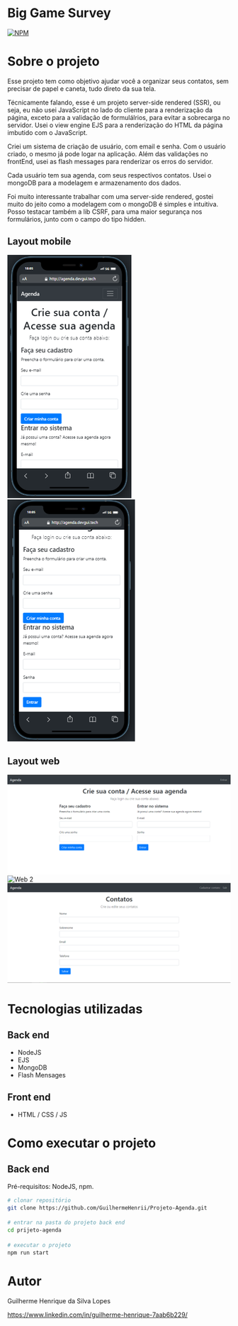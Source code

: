 # Big Game Survey 
[![NPM](https://img.shields.io/npm/l/react)](https://github.com/GuilhermeHenrii/Projeto-Agenda/blob/main/LICENSE) 

# Sobre o projeto

Esse projeto tem como objetivo ajudar você a organizar seus contatos, sem precisar de papel e caneta, tudo direto da sua tela.

Técnicamente falando, esse é um projeto server-side rendered (SSR), ou seja, eu não usei JavaScript no lado do cliente para a renderização da página, exceto para a validação de formulálrios, para evitar a sobrecarga no servidor. Usei o view engine EJS para a renderização do HTML da página imbutido com o JavaScript.

Criei um sistema de criação de usuário, com email e senha. Com o usuário criado, o mesmo já pode logar na aplicação. Além das validações no frontEnd, usei as flash messages para renderizar os erros do servidor.

Cada usuário tem sua agenda, com seus respectivos contatos. Usei o mongoDB para a modelagem e armazenamento dos dados.

Foi muito interessante trabalhar com uma server-side rendered, gostei muito do jeito como a modelagem com o mongoDB é simples e intuitiva. Posso testacar também a lib CSRF, para uma maior segurança nos formulários, junto com o campo do tipo hidden.

## Layout mobile
![Mobile 1](./assets/mobile01-agenda.PNG) ![Mobile 2](./assets/mobile02-agenda.PNG)

## Layout web
![Web 1](./assets/desktop-agenda.PNG)
![Web 2](./assets/tela-de-contatos-agenda.PNG.PNG)
![Web 3](./assets/cadastro-de-contatos-agenda.PNG)


# Tecnologias utilizadas
## Back end
- NodeJS
- EJS
- MongoDB
- Flash Mensages
## Front end
- HTML / CSS / JS

# Como executar o projeto

## Back end
Pré-requisitos: NodeJS, npm.

```bash
# clonar repositório
git clone https://github.com/GuilhermeHenrii/Projeto-Agenda.git

# entrar na pasta do projeto back end
cd prijeto-agenda

# executar o projeto
npm run start
```

# Autor

Guilherme Henrique da Silva Lopes

https://www.linkedin.com/in/guilherme-henrique-7aab6b229/